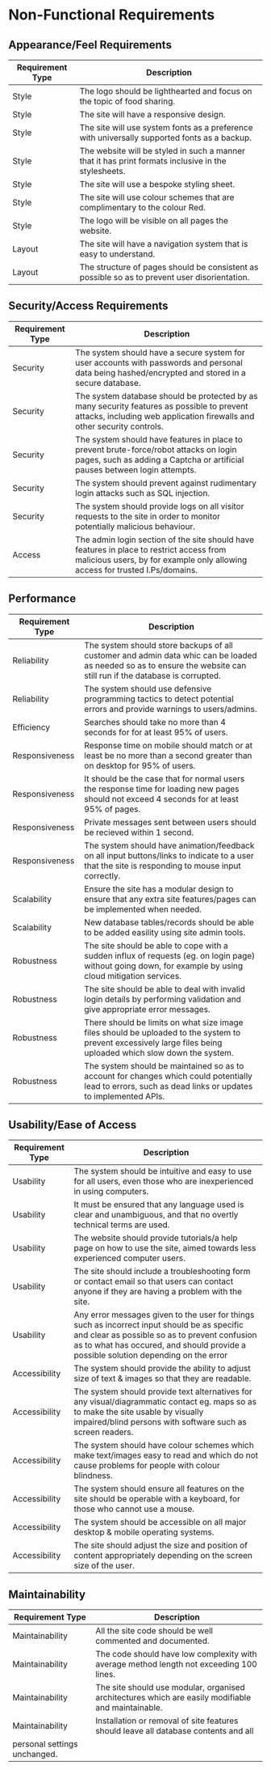 # Non-Functional Requirements

## Appearance/Feel Requirements

| Requirement Type | Description |
|------------------|-------------|
|Style|The logo should be lighthearted and focus on the topic of food sharing.|
|Style|The site will have a responsive design.|
|Style|The site will use system fonts as a preference with universally supported fonts as a backup.|
|Style|The website will be styled in such a manner that it has print formats inclusive in the stylesheets.|
|Style|The site will use a bespoke styling sheet.|
|Style|The site will use colour schemes that are complimentary to the colour Red.|
|Style|The logo will be visible on all pages the website.|
|Layout|The site will have a navigation system that is easy to understand.|
|Layout|The structure of pages should be consistent as possible so as to prevent user disorientation.|

## Security/Access Requirements

| Requirement Type | Description |
|------------------|-------------|
|Security|The system should have a secure system for user accounts with passwords and personal data being hashed/encrypted and stored in a secure database.|
|Security|The system database should be protected by as many security features as possible to prevent attacks, including web application firewalls and other security controls.|
|Security|The system should have features in place to prevent brute-force/robot attacks on login pages, such as adding a Captcha or artificial pauses between login attempts.|
|Security|The system should prevent against rudimentary login attacks such as SQL injection.|
|Security|The system should provide logs on all visitor requests to the site in order to monitor potentially malicious behaviour.|
|Access|The admin login section of the site should have features in place to restrict access from malicious users, by for example only allowing access for trusted I.Ps/domains.|

## Performance

| Requirement Type | Description |
|------------------|-------------|
|Reliability|The system should store backups of all customer and admin data whic can be loaded as needed so as to ensure the website can still run if the database is corrupted.|
|Reliability|The system should use defensive programming tactics to detect potential errors and provide warnings to users/admins.|
|Efficiency|Searches should take no more than 4 seconds for for at least 95% of users.|
|Responsiveness|Response time on mobile should match or at least be no more than a second greater than on desktop for 95% of users.|
|Responsiveness|It should be the case that for normal users the response time for loading new pages should not exceed 4 seconds for at least 95% of pages.|
|Responsiveness|Private messages sent between users should be recieved within 1 second.|
|Responsiveness|The system should have animation/feedback on all input buttons/links to indicate to a user that the site is responding to mouse input correctly.|
|Scalability|Ensure the site has a modular design to ensure that any extra site features/pages can be implemented when needed.|
|Scalability|New database tables/records should be able to be added easility using site admin tools.|
|Robustness|The site should be able to cope with a sudden influx of requests (eg. on login page) without going down, for example by using cloud mitigation services.|
|Robustness|The site should be able to deal with invalid login details by performing validation and give appropriate error messages.|
|Robustness|There should be limits on what size image files should be uploaded to the system to prevent excessively large files being uploaded which slow down the system.|
|Robustness|The system should be maintained so as to account for changes which could potentially lead to errors, such as dead links or updates to implemented APIs.|

## Usability/Ease of Access

| Requirement Type | Description |
|------------------|-------------|
|Usability|The system should be intuitive and easy to use for all users, even those who are inexperienced in using computers.|
|Usability|It must be ensured that any language used is clear and unambiguous, and that no overtly technical terms are used.|
|Usability|The website should provide tutorials/a help page on how to use the site, aimed towards less experienced computer users.|
|Usability|The site should include a troubleshooting form or contact email so that users can contact anyone if they are having a problem with the site.|
|Usability|Any error messages given to the user for things such as incorrect input should be as specific and clear as possible so as to prevent confusion as to what has occured, and should provide a possible solution depending on the error|
|Accessibility|The system should provide the ability to adjust size of text & images so that they are readable.|
|Accessibility|The system should provide text alternatives for any visual/diagrammatic contact eg. maps so as to make the site usable by visually impaired/blind persons with software such as screen readers.|
|Accessibility|The system should have colour schemes which make text/images easy to read and which do not cause problems for people with colour blindness.|
|Accessibility|The system should ensure all features on the site should be operable with a keyboard, for those who cannot use a  mouse.|
|Accessibility|The system should be accessible on all major desktop & mobile operating systems.|
|Accessibility|The site should adjust the size and position of content appropriately depending on the screen size of the user.|

## Maintainability

| Requirement Type | Description |
|------------------|-------------|
|Maintainability|All the site code should be well commented and documented.|
|Maintainability|The code should have low complexity with average method length not exceeding 100 lines.|
|Maintainability|The site should use modular, organised architectures which are easily modifiable and maintainable.|
|Maintainability|Installation or removal of site features should leave all database contents and all
personal settings unchanged.|

